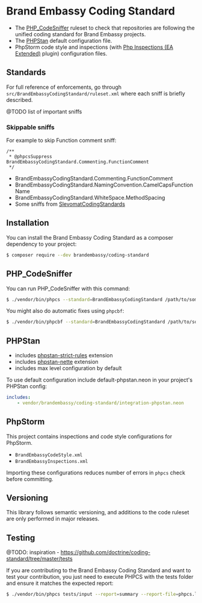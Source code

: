 # Brand Embassy Coding Standard
- The [PHP_CodeSniffer](https://github.com/squizlabs/PHP_CodeSniffer) ruleset to check that
repositories are following the unified coding standard for Brand Embassy projects.
- The [PHPStan](https://github.com/phpstan/phpstan) default configuration file.
- PhpStorm code style and inspections (with [Php Inspections (EA Extended)](https://plugins.jetbrains.com/plugin/7622-php-inspections-ea-extended-) plugin) configuration files.

Standards
---------
For full reference of enforcements, go through `src/BrandEmbassyCodingStandard/ruleset.xml` where each sniff is briefly described.

@TODO list of important sniffs

### Skippable sniffs
For example to skip Function comment sniff:
```
/**
 * @phpcsSuppress BrandEmbassyCodingStandard.Commenting.FunctionComment
 */
```

- BrandEmbassyCodingStandard.Commenting.FunctionComment
- BrandEmbassyCodingStandard.NamingConvention.CamelCapsFunctionName
- BrandEmbassyCodingStandard.WhiteSpace.MethodSpacing
- Some sniffs from [SlevomatCodingStandards](https://github.com/slevomat/coding-standard)

Installation
------------
You can install the Brand Embassy Coding Standard as a composer dependency to your project:

```bash
$ composer require --dev brandembassy/coding-standard
```

PHP_CodeSniffer
---------------
You can run PHP_CodeSniffer with this command:

```bash
$ ./vendor/bin/phpcs --standard=BrandEmbassyCodingStandard /path/to/some/file/to/sniff.php
```

You might also do automatic fixes using `phpcbf`:

```bash
$ ./vendor/bin/phpcbf --standard=BrandEmbassyCodingStandard /path/to/some/file/to/sniff.php
```

PHPStan
-------
- includes [phpstan-strict-rules](https://github.com/phpstan/phpstan-strict-rules) extension
- includes [phpstan-nette](https://github.com/phpstan/phpstan-nette) extension
- includes max level configuration by default

To use default configuration include default-phpstan.neon in your project's PHPStan config:

``` yaml
includes:
    - vendor/brandembassy/coding-standard/integration-phpstan.neon
```

PhpStorm
--------
This project contains inspections and code style configurations for PhpStorm.
- `BrandEmbassyCodeStyle.xml`
- `BrandEmbassyInspections.xml`

Importing these configurations reduces number of errors in `phpcs` check before committing.

Versioning
----------
This library follows semantic versioning, and additions to the code ruleset
are only performed in major releases.

Testing
-------
@TODO: inspiration - https://github.com/doctrine/coding-standard/tree/master/tests

If you are contributing to the Brand Embassy Coding Standard and want to test your contribution, you just
need to execute PHPCS with the tests folder and ensure it matches the expected report:

```bash
$ ./vendor/bin/phpcs tests/input --report=summary --report-file=phpcs.log; diff tests/expected_report.txt phpcs.log
```
